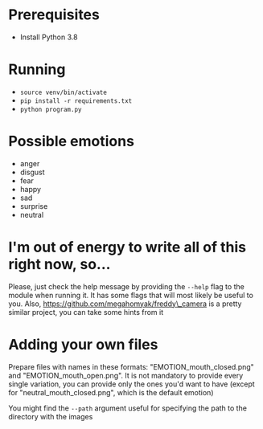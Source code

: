 # Prerequisites

* Install Python 3.8

# Running

* `source venv/bin/activate`
* `pip install -r requirements.txt`
* `python program.py`

# Possible emotions

* anger
* disgust
* fear
* happy
* sad
* surprise
* neutral

# I'm out of energy to write all of this right now, so...

Please, just check the help message by providing the `--help` flag to the module when running it. It has some flags that will most likely be useful to you. Also, https://github.com/megahomyak/freddy\_camera is a pretty similar project, you can take some hints from it

# Adding your own files

Prepare files with names in these formats: "EMOTION\_mouth\_closed.png" and "EMOTION\_mouth\_open.png". It is not mandatory to provide every single variation, you can provide only the ones you'd want to have (except for "neutral\_mouth\_closed.png", which is the default emotion)

You might find the `--path` argument useful for specifying the path to the directory with the images
